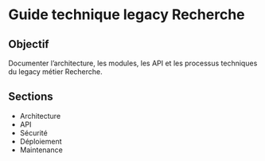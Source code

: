 # Guide technique legacy Recherche

## Objectif
Documenter l’architecture, les modules, les API et les processus techniques du legacy métier Recherche.

## Sections
- Architecture
- API
- Sécurité
- Déploiement
- Maintenance
